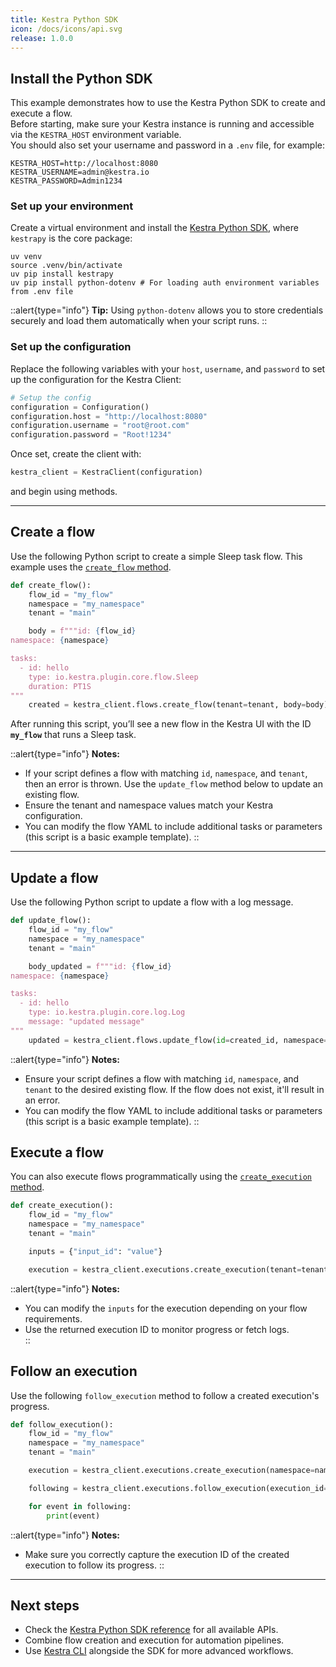 ```yaml
---
title: Kestra Python SDK
icon: /docs/icons/api.svg
release: 1.0.0
---
```


## Install the Python SDK

This example demonstrates how to use the Kestra Python SDK to create and execute a flow.  
Before starting, make sure your Kestra instance is running and accessible via the `KESTRA_HOST` environment variable.  
You should also set your username and password in a `.env` file, for example:

```
KESTRA_HOST=http://localhost:8080
KESTRA_USERNAME=admin@kestra.io
KESTRA_PASSWORD=Admin1234
```

### Set up your environment

Create a virtual environment and install the [Kestra Python SDK](https://github.com/kestra-io/client-sdk/blob/main/README_PYTHON_SDK.md), where `kestrapy` is the core package:

```shell
uv venv
source .venv/bin/activate
uv pip install kestrapy
uv pip install python-dotenv # For loading auth environment variables from .env file
```

::alert{type="info"}
**Tip:** Using `python-dotenv` allows you to store credentials securely and load them automatically when your script runs.
::

### Set up the configuration

Replace the following variables with your `host`, `username`, and `password` to set up the configuration for the Kestra Client:

```python
# Setup the config
configuration = Configuration()
configuration.host = "http://localhost:8080"
configuration.username = "root@root.com"
configuration.password = "Root!1234"
```
Once set, create the client with:

```python
kestra_client = KestraClient(configuration)
```

and begin using methods.

---

## Create a flow

Use the following Python script to create a simple Sleep task flow.
This example uses the [`create_flow` method](https://github.com/kestra-io/client-sdk/blob/main/python-sdk/docs/FlowsApi.md#create_flow).

```python
def create_flow():
    flow_id = "my_flow"
    namespace = "my_namespace"
    tenant = "main"

    body = f"""id: {flow_id}
namespace: {namespace}

tasks:
  - id: hello
    type: io.kestra.plugin.core.flow.Sleep
    duration: PT1S
"""
    created = kestra_client.flows.create_flow(tenant=tenant, body=body)
```

After running this script, you’ll see a new flow in the Kestra UI with the ID **`my_flow`** that runs a Sleep task.

::alert{type="info"}
**Notes:**  
- If your script defines a flow with matching `id`, `namespace`, and `tenant`, then an error is thrown. Use the `update_flow` method below to update an existing flow.
- Ensure the tenant and namespace values match your Kestra configuration.  
- You can modify the flow YAML to include additional tasks or parameters (this script is a basic example template).
::

---
## Update a flow

Use the following Python script to update a flow with a log message.

```python
def update_flow():
    flow_id = "my_flow"
    namespace = "my_namespace"
    tenant = "main"

    body_updated = f"""id: {flow_id}
namespace: {namespace}

tasks:
  - id: hello
    type: io.kestra.plugin.core.log.Log
    message: "updated message"
"""
    updated = kestra_client.flows.update_flow(id=created_id, namespace=namespace, tenant=tenant, body=body_updated)
```

::alert{type="info"}
**Notes:**  
- Ensure your script defines a flow with matching `id`, `namespace`, and `tenant` to the desired existing flow. If the flow does not exist, it'll result in an error.
- You can modify the flow YAML to include additional tasks or parameters (this script is a basic example template).
::

## Execute a flow

You can also execute flows programmatically using the [`create_execution` method](https://github.com/kestra-io/client-sdk/blob/main/python-sdk/docs/ExecutionsApi.md#create_execution).

```python
def create_execution():
    flow_id = "my_flow"
    namespace = "my_namespace"
    tenant = "main"

    inputs = {"input_id": "value"}

    execution = kestra_client.executions.create_execution(tenant=tenant, namespace=namespace, flow_id=flow_id, multipart_form_datas=inputs)
```

::alert{type="info"}
**Notes:**  
- You can modify the `inputs` for the execution depending on your flow requirements.
- Use the returned execution ID to monitor progress or fetch logs.  
::

## Follow an execution

Use the following `follow_execution` method to follow a created execution's progress.
```python
def follow_execution():
    flow_id = "my_flow"
    namespace = "my_namespace"
    tenant = "main"

    execution = kestra_client.executions.create_execution(namespace=namespace, id=flow_id, wait=False, tenant=tenant)

    following = kestra_client.executions.follow_execution(execution_id=execution.id, tenant=tenant)

    for event in following:
        print(event)
```

::alert{type="info"}
**Notes:**  
- Make sure you correctly capture the execution ID of the created execution to follow its progress.
::

---

## Next steps

- Check the [Kestra Python SDK reference](https://github.com/kestra-io/client-sdk/tree/main/python-sdk) for all available APIs.  
- Combine flow creation and execution for automation pipelines.  
- Use [Kestra CLI](https://kestra.io/docs/cli/) alongside the SDK for more advanced workflows.
